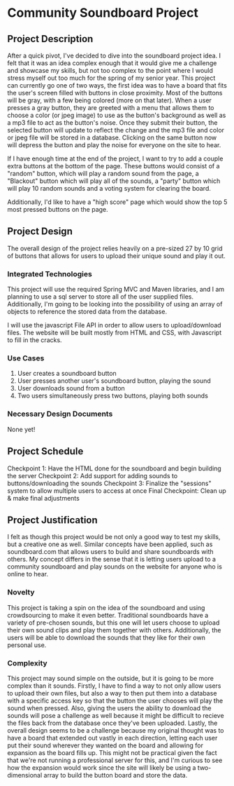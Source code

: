 # Community Soundboard Project

## Project Description
  After a quick pivot, I've decided to dive into the soundboard project idea. I felt that it was an idea complex enough that it would give me a challenge and showcase my skills, but not too complex to the point where I would stress myself out too much for the spring of my senior year. This project can currently go one of two ways, the first idea was to have a board that fits the user's screen filled with buttons in close proximity. Most of the buttons will be gray, with a few being colored (more on that later). When a user presses a gray button, they are greeted with a menu that allows them to choose a color (or jpeg image) to use as the button's background as well as a mp3 file to act as the button's noise. Once they submit their button, the selected button will update to reflect the change and the mp3 file and color or jpeg file will be stored in a database. Clicking on the same button now will depress the button and play the noise for everyone on the site to hear.
  
If I have enough time at the end of the project, I want to try to add a couple extra buttons at the bottom of the page. These buttons would consist of a "random" button, which will play a random sound from the page, a "Blackout" button which will play all of the sounds, a "party" button which will play 10 random sounds and a voting system for clearing the board. 

Additionally, I'd like to have a "high score" page which would show the top 5 most pressed buttons on the page. 

## Project Design

The overall design of the project relies heavily on a pre-sized 27 by 10 grid of buttons that allows for users to upload their unique sound and play it out. 

### Integrated Technologies 

This project will use the required Spring MVC and Maven libraries, and I am planning to use a sql server to store all of the user supplied files. Additionally, I'm going to be looking into the possibility of using an array of objects to reference the stored data from the database.  

I will use the javascript File API in order to allow users to upload/download files. The website will be built mostly from HTML and CSS, with Javascript to fill in the cracks. 

### Use Cases

1. User creates a soundboard button
2. User presses another user's soundboard button, playing the sound
3. User downloads sound from a button
4. Two users simultaneously press two buttons, playing both sounds

### Necessary Design Documents

None yet!

## Project Schedule

Checkpoint 1: Have the HTML done for the soundboard and begin building the server
Checkpoint 2: Add support for adding sounds to buttons/downloading the sounds
Checkpoint 3: Finalize the "sessions" system to allow multiple users to access at once
Final Checkpoint: Clean up & make final adjustments

## Project Justification

I felt as though this project would be not only a good way to test my skills, but a creative one as well. Similar concepts have been applied, such as soundboard.com that allows users to build and share soundboards with others. My concept differs in the sense that it is letting users upload to a community soundboard and play sounds on the website for anyone who is online to hear. 

### Novelty

This project is taking a spin on the idea of the soundboard and using crowdsourcing to make it even better. Traditional soundboards have a variety of pre-chosen sounds, but this one will let users choose to upload their own sound clips and play them together with others. Additionally, the users will be able to download the sounds that they like for their own personal use.

### Complexity

This project may sound simple on the outside, but it is going to be more complex than it sounds. Firstly, I have to find a way to not only allow users to upload their own files, but also a way to then put them into a database with a specific access key so that the button the user chooses will play the sound when pressed. Also, giving the users the ability to download the sounds will pose a challenge as well because it might be difficult to recieve the files back from the database once they've been uploaded. Lastly, the overall design seems to be a challenge because my original thought was to have a board that extended out vastly in each direction, letting each user put their sound wherever they wanted on the board and allowing for expansion as the board fills up. This might not be practical given the fact that we're not running a professional server for this, and I'm curious to see how the expansion would work since the site will likely be using a two-dimensional array to build the button board and store the data. 
